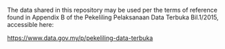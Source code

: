 The data shared in this repository may be used per the terms of reference found in Appendix B of the Pekeliling Pelaksanaan Data Terbuka Bil.1/2015, accessible here: 

https://www.data.gov.my/p/pekeliling-data-terbuka
